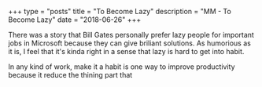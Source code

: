 +++ type = "posts" title = "To Become Lazy" description = "MM - To Become Lazy" date = "2018-06-26" +++

There was a story that Bill Gates personally prefer lazy people for important jobs in Microsoft because they can give  briliant solutions. As humorious as it is, I feel that it's kinda right in a sense that lazy is hard to get into habit. 

In any kind of work, make it a habit is one way to improve productivity because it reduce the thining part that 
